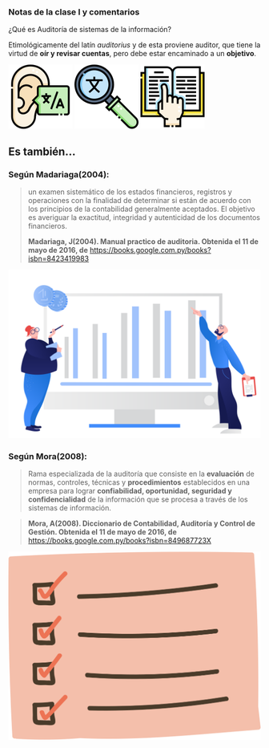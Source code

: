 ### Notas de la clase I y comentarios
¿Qué es Auditoría de sistemas de la información?

Etimológicamente del latín *auditorius* y de esta proviene auditor, que tiene la virtud de **oír y revisar cuentas**, pero debe estar encaminado a un **objetivo**.

![oír](./images/listening.png)  ![revisar](./images/searching.png) ![cuentas](./images/reading.png)

## Es también...
### Según Madariaga(2004):
> un examen sistemático de los estados financieros, registros y operaciones con la finalidad de determinar si están de acuerdo con los principios de la contabilidad generalmente aceptados. El objetivo es averiguar la exactitud, integridad y autenticidad de los documentos financieros.
> 
> **Madariaga, J(2004). Manual practico de auditoria. Obtenida el 11 de mayo de 2016, de** https://books.google.com.py/books?isbn=8423419983

![estados financieros](./images/clip-financial-report.png)

### Según Mora(2008):
>Rama especializada de la auditoría que consiste en la **evaluación** de normas, controles, técnicas y **procedimientos** establecidos en una empresa para lograr **confiabilidad, oportunidad, seguridad y confidencialidad** de la información que se procesa a través de los sistemas de información.

> **Mora, A(2008). Diccionario de Contabilidad, Auditoría y Control de Gestión. Obtenida el 11 de mayo de 2016, de** https://books.google.com.py/books?isbn=849687723X 

![examen](./images/karlsson-65.png)